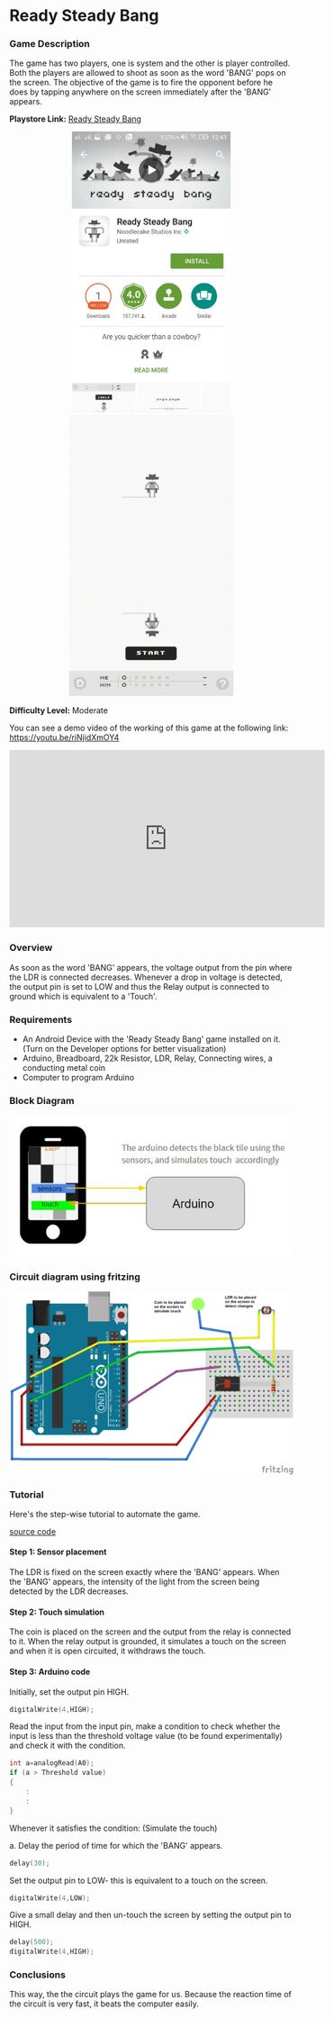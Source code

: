 # Ready Steady Bang

### Game Description

The game has two players, one is system and the other is player controlled. Both the players are allowed to shoot as soon as the word 'BANG' pops on the screen. The objective of the game is to fire the opponent before he does by tapping anywhere on the screen immediately after the 'BANG' appears.

**Playstore Link:**  [Ready Steady Bang](https://play.google.com/store/apps/details?id=com.noodlecake.rsb&hl=en)

<!-- Some Bootstrap segments are needed for front end because of markdown limitations-->
<div class="row" style="text-align:center;">
	<img src="/Images/BangPlaystore.png" alt="Play Store Image" height="500px"> 
	<img src="/Images/BangGameplay.png" alt="Game Play Image" height="500px">
</div>
<!-- End Bootstrap segment -->

**Difficulty Level:** Moderate

You can see a demo video of the working of this game at the following link: https://youtu.be/riNjidXmOY4

<div class="row" style="text-align:center;">
    <iframe width="560" height="315" src="https://www.youtube.com/embed/riNjidXmOY4" frameborder="0" allowfullscreen></iframe>
</div> 

### Overview

As soon as the word 'BANG' appears, the voltage output from the pin where the LDR is connected decreases. Whenever a drop in voltage is detected, the output pin is set to LOW and thus the Relay output is connected to ground which is equivalent to a 'Touch'.

### Requirements

- An Android Device with the 'Ready Steady Bang' game installed on it. (Turn on the  Developer options for better visualization)
- Arduino, Breadboard, 22k Resistor, LDR, Relay, Connecting wires, a conducting metal coin
- Computer to program Arduino
 
### Block Diagram

![BlockDiagram](/Images/methods-2.jpg)

### Circuit diagram using fritzing

![BlockDiagram](/Images/BangFritzing.png)

### Tutorial

Here's the step-wise tutorial to automate the game.

[source code](https://github.com/GameAutomators/Bang)

#### Step 1: Sensor placement

The LDR is fixed on the screen exactly where the 'BANG' appears. When the 'BANG' appears, the intensity of the light from the screen being detected by the LDR decreases.

#### Step 2: Touch simulation

The coin is placed on the screen and the output from the relay is connected to it. When the relay output is grounded, it simulates a touch on the screen and when it is open circuited, it withdraws the touch.

#### Step 3: Arduino code

Initially, set the output pin HIGH.

```C
digitalWrite(4,HIGH);
```

Read the input from the input pin, make a condition to check whether the input is less than the threshold voltage value (to be found experimentally) and check it with the condition.

```C
int a=analogRead(A0);
if (a > Threshold value)
{
	:
	:
}
```

Whenever it satisfies the condition: (Simulate the touch)

a. Delay the period of time for which the 'BANG' appears.

```C
delay(30);
```

Set the output pin to LOW- this is equivalent to a touch on the screen.

```C
digitalWrite(4,LOW);
```

Give a small delay and then un-touch the screen by setting the output pin to HIGH.

```C
delay(500);
digitalWrite(4,HIGH);
```

### Conclusions

This way, the the circuit plays the game for us. Because the reaction time of the circuit is very fast, it beats the computer easily.